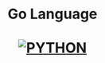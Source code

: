 <h1 align="center">
    <br>
  Go Language
  <br>
  <br>
  <a href="https://github.com/shadibdair/Python/edit/master/README.md"><img src="https://www.bittribes.com/wp-content/uploads/2018/10/go_language-768x432.png" alt="PYTHON"></a>

</h1>


